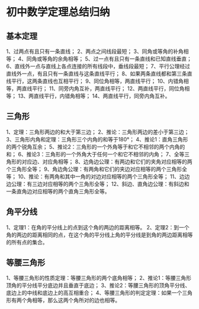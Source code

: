 # 初中数学定理总结归纳

## 基本定理
1、过两点有且只有一条直线；
2、两点之间线段最短；
3、同角或等角的补角相等；
4、同角或等角的余角相等；
5、过一点有且只有一条直线和已知直线垂直；
6、直线外一点与直线上各点连接的所有线段中，垂线段最短；
7、平行公理经过直线外一点，有且只有一条直线与这条直线平行；
8、如果两条直线都和第三条直线平行，这两条直线也互相平行；
9、同位角相等，两直线平行；
10、内错角相等，两直线平行；
11、同旁内角互补，两直线平行；
12、两直线平行，同位角相等；
13、两直线平行，内错角相等；
14、两直线平行，同旁内角互补。

## 三角形
1、定理：三角形两边的和大于第三边；
2、推论：三角形两边的差小于第三边；
3、三角形内角和定理：三角形三个内角的和等于180°；
4、推论1：直角三角形的两个锐角互余；
5、推论2：三角形的一个外角等于和它不相邻的两个内角的和；
6、推论3：三角形的一个外角大于任何一个和它不相邻的内角；
7、全等三角形的对应边、对应角相等；
8、边角边公理：有两边和它们的夹角对应相等的两个三角形全等；
9、角边角公理：有两角和它们的夹边对应相等的两个三角形全等；
10、推论：有两角和其中一角的对边对应相等的两个三角形全等；
11、边边边公理：有三边对应相等的两个三角形全等；
12、斜边、直角边公理：有斜边和一条直角边对应相等的两个直角三角形全等。

## 角平分线
1、定理1：在角的平分线上的点到这个角的两边的距离相等。
2、定理2：到一个角的两边的距离相同的点，在这个角的平分线上角的平分线是到角的两边距离相等的所有点的集合。

## 等腰三角形
1、等腰三角形的性质定理：等腰三角形的两个底角相等；
2、推论1：等腰三角形顶角的平分线平分底边并且垂直于底边；
3、推论2：等腰三角形的顶角平分线、底边上的中线和底边上的高互相重合；
4、等腰三角形的判定定理：如果一个三角形有两个角相等，那么这两个角所对的边也相等。